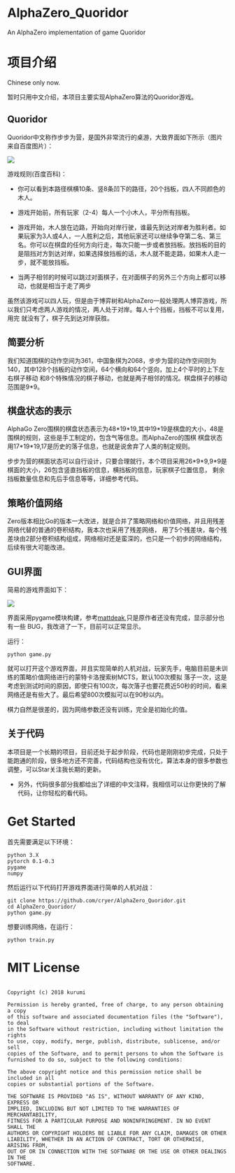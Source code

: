 # AlphaZero_Quoridor
An AlphaZero implementation of game Quoridor

# 项目介绍

Chinese only now.

暂时只用中文介绍，本项目主要实现AlphaZero算法的Quoridor游戏。

## Quoridor

Quoridor中文称作步步为营，是国外非常流行的桌游，大致界面如下所示（图片来自百度图片）：

![](https://github.com/cryer/AlphaZero_Quoridor/raw/master/images/1.jpg)

游戏规则(百度百科)：

* 你可以看到本路径棋横10条、竖8条凹下的路径，20个挡板，四人不同颜色的木人。
* 游戏开始前，所有玩家（2-4）每人一个小木人，平分所有挡板。
* 游戏开始，木人放在边路，开始向对岸行驶，谁最先到达对岸者为胜利者。如果玩家为3人或4人，一人胜利之后，其他玩家还可以继续争夺第二名、第三名。你可以在棋盘的任何方向行走，每次只能一步或者放挡板。放挡板的目的是阻挡对方到达对岸，如果选择放挡板的话，木人就不能走路，如果木人走一步，就不能放挡板。

* 当两子相邻的时候可以跳过对面棋子，在对面棋子的另外三个方向上都可以移动，也就是相当于走了两步

虽然该游戏可以四人玩，但是由于博弈树和AlphaZero一般处理两人博弈游戏，所以我们只考虑两人游戏的情况，两人处于对岸。每人十个挡板，挡板不可以复用，用完
就没有了，棋子先到达对岸获胜。

## 简要分析

我们知道围棋的动作空间为361，中国象棋为2068，步步为营的动作空间则为140，其中128个挡板的动作空间，64个横向和64个竖向，加上4个平时的上下左右棋子移动
和8个特殊情况的棋子移动，也就是两子相邻的情况。棋盘棋子的移动范围是9\*9。

## 棋盘状态的表示

AlphaGo Zero围棋的棋盘状态表示为48\*19\*19,其中19\*19是棋盘的大小，48是围棋的规则，这些是手工制定的，包含气等信息。而AlphaZero的围棋
棋盘状态用17\*19\*19,17是历史的落子信息，也就是说舍弃了人类的制定规则。

步步为营的棋面状态可以自行设计，只要合理就行，本个项目采用26\*9\*9,9\*9是棋面的大小，26包含竖直挡板的信息，横挡板的信息，玩家棋子位置信息，
剩余挡板数量信息和先后手信息等等，详细参考代码。

## 策略价值网络

Zero版本相比Go的版本一大改进，就是合并了策略网络和价值网络，并且用残差网络代替的普通的卷积结构，我本次也采用了残差网络，
用了5个残差块，每个残差块由2部分卷积结构组成，网络相对还是蛮深的，也只是一个初步的网络结构，后续有很大可能改进。

## GUI界面

简易的游戏界面如下：

![](https://github.com/cryer/AlphaZero_Quoridor/raw/master/images/2.png)

界面采用pygame模块构建，参考[mattdeak](https://github.com/mattdeak/QuoridorZero),只是原作者还没有完成，显示部分也有一些
BUG，我改进了一下，目前可以正常显示。

运行：
```
python game.py
```
就可以打开这个游戏界面，并且实现简单的人机对战，玩家先手，电脑目前是未训练的策略价值网络进行的蒙特卡洛搜索树MCTS，默认100次模拟
落子一次，这是考虑到测试时间的原因，即使只有100次，每次落子也要花费近50秒的时间，看来网络还是有些大了。最后希望800次模拟可以在90秒以内。

棋力自然是很差的，因为网络参数还没有训练，完全是初始化的值。

## 关于代码

本项目是一个长期的项目，目前还处于起步阶段，代码也是刚刚初步完成，只处于能跑通的阶段，很多地方还不完善，代码结构也没有优化，算法本身的很多参数也
调整，可以Star关注我长期的更新。

* 另外，代码很多部分我都给出了详细的中文注释，我相信可以让你更快的了解代码，让你轻松的看代码。

# Get Started

首先需要满足以下环境：
```
python 3.X
pytorch 0.1-0.3
pygame
numpy
```
然后运行以下代码打开游戏界面进行简单的人机对战：
```
git clone https://github.com/cryer/AlphaZero_Quoridor.git
cd AlphaZero_Quoridor/
python game.py
```
想要训练网络，在运行：
```
python train.py
```

# MIT License

```

Copyright (c) 2018 kurumi

Permission is hereby granted, free of charge, to any person obtaining a copy
of this software and associated documentation files (the "Software"), to deal
in the Software without restriction, including without limitation the rights
to use, copy, modify, merge, publish, distribute, sublicense, and/or sell
copies of the Software, and to permit persons to whom the Software is
furnished to do so, subject to the following conditions:

The above copyright notice and this permission notice shall be included in all
copies or substantial portions of the Software.

THE SOFTWARE IS PROVIDED "AS IS", WITHOUT WARRANTY OF ANY KIND, EXPRESS OR
IMPLIED, INCLUDING BUT NOT LIMITED TO THE WARRANTIES OF MERCHANTABILITY,
FITNESS FOR A PARTICULAR PURPOSE AND NONINFRINGEMENT. IN NO EVENT SHALL THE
AUTHORS OR COPYRIGHT HOLDERS BE LIABLE FOR ANY CLAIM, DAMAGES OR OTHER
LIABILITY, WHETHER IN AN ACTION OF CONTRACT, TORT OR OTHERWISE, ARISING FROM,
OUT OF OR IN CONNECTION WITH THE SOFTWARE OR THE USE OR OTHER DEALINGS IN THE
SOFTWARE.

```

